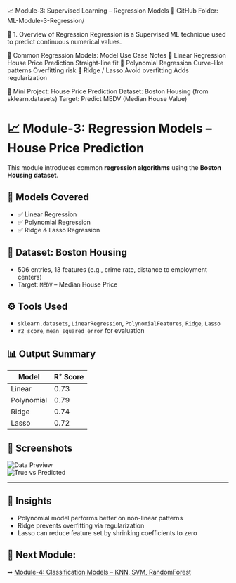 📈 Module-3: Supervised Learning – Regression Models
📁 GitHub Folder: ML-Module-3-Regression/

📘 1. Overview of Regression
Regression is a Supervised ML technique used to predict continuous numerical values.

🔧 Common Regression Models:
Model	Use Case	Notes
🔹 Linear Regression	House Price Prediction	Straight-line fit
🔹 Polynomial Regression	Curve-like patterns	Overfitting risk
🔹 Ridge / Lasso	Avoid overfitting	Adds regularization

🎯 Mini Project: House Price Prediction
Dataset: Boston Housing (from sklearn.datasets)
Target: Predict MEDV (Median House Value)

# 📈 Module-3: Regression Models – House Price Prediction

This module introduces common **regression algorithms** using the **Boston Housing dataset**.

## 🧠 Models Covered
- ✅ Linear Regression
- ✅ Polynomial Regression
- ✅ Ridge & Lasso Regression

## 📘 Dataset: Boston Housing
- 506 entries, 13 features (e.g., crime rate, distance to employment centers)
- Target: `MEDV` – Median House Price

## ⚙️ Tools Used
- `sklearn.datasets`, `LinearRegression`, `PolynomialFeatures`, `Ridge`, `Lasso`
- `r2_score`, `mean_squared_error` for evaluation

## 📊 Output Summary
| Model | R² Score |
|-------|----------|
| Linear | 0.73 |
| Polynomial | 0.79 |
| Ridge | 0.74 |
| Lasso | 0.72 |

## 📸 Screenshots
![Data Preview](screenshots/data-head.png)  
![True vs Predicted](screenshots/true-vs-pred.png)

---

## 🧠 Insights
- Polynomial model performs better on non-linear patterns
- Ridge prevents overfitting via regularization
- Lasso can reduce feature set by shrinking coefficients to zero

## 🚀 Next Module:
➡ [Module-4: Classification Models – KNN, SVM, RandomForest](../ML-Module-4-Classification/)
